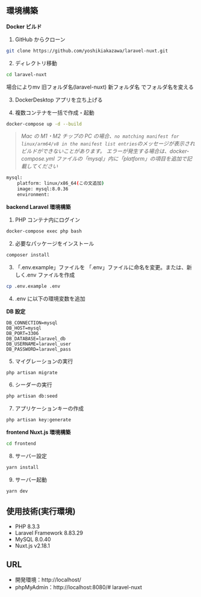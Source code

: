 ## 環境構築

**Docker ビルド**

1. GitHub からクローン

```bash
git clone https://github.com/yoshikiakazawa/laravel-nuxt.git
```

2. ディレクトリ移動

```bash
cd laravel-nuxt
```
場合によりmv 旧フォルダ名(laravel-nuxt) 新フォルダ名 でフォルダ名を変える

3. DockerDesktop アプリを立ち上げる

4. 複数コンテナを一括で作成・起動

```bash
docker-compose up -d --build
```

> _Mac の M1・M2 チップの PC の場合、`no matching manifest for linux/arm64/v8 in the manifest list entries`のメッセージが表示されビルドができないことがあります。
> エラーが発生する場合は、docker-compose.yml ファイルの「mysql」内に「platform」の項目を追加で記載してください_

```bash
mysql:
    platform: linux/x86_64(この文追加)
    image: mysql:8.0.36
    environment:
```

**backend Laravel 環境構築**

1. PHP コンテナ内にログイン

```bash
docker-compose exec php bash
```

2. 必要なパッケージをインストール

```bash
composer install
```

3. 「.env.example」ファイルを 「.env」ファイルに命名を変更。または、新しく.env ファイルを作成

```bash
cp .env.example .env
```

4. .env に以下の環境変数を追加

**DB 設定**

```text
DB_CONNECTION=mysql
DB_HOST=mysql
DB_PORT=3306
DB_DATABASE=laravel_db
DB_USERNAME=laravel_user
DB_PASSWORD=laravel_pass
```

5. マイグレーションの実行

```bash
php artisan migrate
```

6. シーダーの実行

```bash
php artisan db:seed
```

7. アプリケーションキーの作成

```bash
php artisan key:generate
```

**frontend Nuxt.js 環境構築**

```bash
cd frontend
```

8. サーバー設定

```bash
yarn install
```

9. サーバー起動

```bash
yarn dev
```

## 使用技術(実行環境)

- PHP 8.3.3
- Laravel Framework 8.83.29
- MySQL 8.0.40
- Nuxt.js v2.18.1

## URL

- 開発環境：http://localhost/
- phpMyAdmin：http://localhost:8080/# laravel-nuxt
